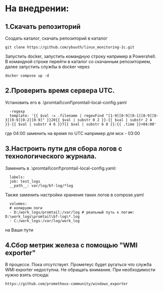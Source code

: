 # На внедрении:
## 1.Скачать репозиторий
Создать каталог, скачать репозиторий в каталог 

    git clone https://github.com/ybuuth/linux_monitoring-1c.git
    
Запустить docker, запустить командную строку например в Powershell. В командной строке перейти в каталог со скачанным репозиторием, далее запустить службы в docker через 

    docker compose up -d
## 2.Проверить время сервера UTC. 
Установить его в .\promtail\conf\promtail-local-config.yaml

      -regexp
      template: '{{ $val := .filename | regexFind "[1-9][0-9][0-1][0-9][0-3][0-9][0-2][0-9]" }}20{{ $val | substr 0 2 }}-{{ $val | substr 2 4 }}-{{ $val | substr 4 6 }}T{{ $val | substr 6 8 }}:{{ .time }}+04:00'

где 04:00 заменить на время по UTC например для мск - 03:00
## 3.Настроить пути для сбора логов с технологического журнала. 
Заменить в .\promtail\conf\promtail-local-config.yaml:
      
      labels:
      job: test_logs
      __path__: var/log/bf-log/*log

  Также заменить настройки хранения таких логов в compose.yaml

      volumes:
      # копируем логи
      - D:/work_logs/promtail:/var/log # реальный путь к логам: D:\work_logs\promtail\bf-log\*.log
      - C:/work_logs:/var/log/work_log

  на Ваши пути
## 4.Сбор метрик железа с помощью "WMI exporter"
В процессе. Пока отсутствует. Прометеус будет ругаться что служба WMI exporter недоступна. Не обращать внимание. При необходимости нужно взять отсюда:

    https://github.com/prometheus-community/windows_exporter

